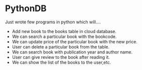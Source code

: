 # PythonDB
Just wrote few programs in python which will.... 
* Add new book to the books table in cloud database.
* We can search a particular book with the bookcode.
* We can update price of the particular book with the new price.
* User can delete a particular book from the table. 
* We can search book with publication year and author name.
* User can give review to the book after reading it.
* We can show the list of the books to the user,etc.


